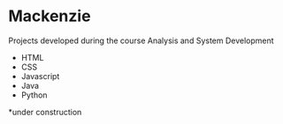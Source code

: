 # Mackenzie
Projects developed during the course Analysis and System Development

+ HTML
+ CSS
+ Javascript
+ Java
+ Python

*under construction
